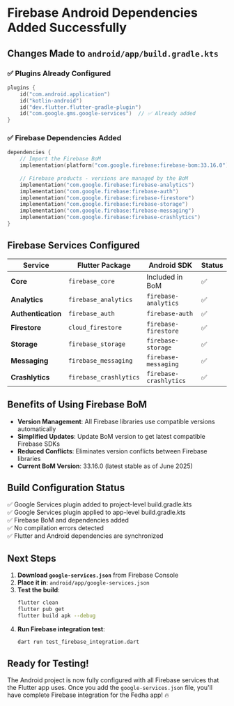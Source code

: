 # Firebase Android Dependencies Added Successfully

## Changes Made to `android/app/build.gradle.kts`

### ✅ Plugins Already Configured
```kotlin
plugins {
    id("com.android.application")
    id("kotlin-android")
    id("dev.flutter.flutter-gradle-plugin")
    id("com.google.gms.google-services")  // ✅ Already added
}
```

### ✅ Firebase Dependencies Added
```kotlin
dependencies {
    // Import the Firebase BoM
    implementation(platform("com.google.firebase:firebase-bom:33.16.0"))
    
    // Firebase products - versions are managed by the BoM
    implementation("com.google.firebase:firebase-analytics")
    implementation("com.google.firebase:firebase-auth")
    implementation("com.google.firebase:firebase-firestore")
    implementation("com.google.firebase:firebase-storage")
    implementation("com.google.firebase:firebase-messaging")
    implementation("com.google.firebase:firebase-crashlytics")
}
```

## Firebase Services Configured

| Service | Flutter Package | Android SDK | Status |
|---------|----------------|-------------|---------|
| **Core** | `firebase_core` | Included in BoM | ✅ |
| **Analytics** | `firebase_analytics` | `firebase-analytics` | ✅ |
| **Authentication** | `firebase_auth` | `firebase-auth` | ✅ |
| **Firestore** | `cloud_firestore` | `firebase-firestore` | ✅ |
| **Storage** | `firebase_storage` | `firebase-storage` | ✅ |
| **Messaging** | `firebase_messaging` | `firebase-messaging` | ✅ |
| **Crashlytics** | `firebase_crashlytics` | `firebase-crashlytics` | ✅ |

## Benefits of Using Firebase BoM

- **Version Management**: All Firebase libraries use compatible versions automatically
- **Simplified Updates**: Update BoM version to get latest compatible Firebase SDKs
- **Reduced Conflicts**: Eliminates version conflicts between Firebase libraries
- **Current BoM Version**: 33.16.0 (latest stable as of June 2025)

## Build Configuration Status

✅ Google Services plugin added to project-level build.gradle.kts  
✅ Google Services plugin applied to app-level build.gradle.kts  
✅ Firebase BoM and dependencies added  
✅ No compilation errors detected  
✅ Flutter and Android dependencies are synchronized  

## Next Steps

1. **Download `google-services.json`** from Firebase Console
2. **Place it in**: `android/app/google-services.json`
3. **Test the build**:
   ```bash
   flutter clean
   flutter pub get
   flutter build apk --debug
   ```
4. **Run Firebase integration test**:
   ```bash
   dart run test_firebase_integration.dart
   ```

## Ready for Testing!

The Android project is now fully configured with all Firebase services that the Flutter app uses. Once you add the `google-services.json` file, you'll have complete Firebase integration for the Fedha app! 🔥
